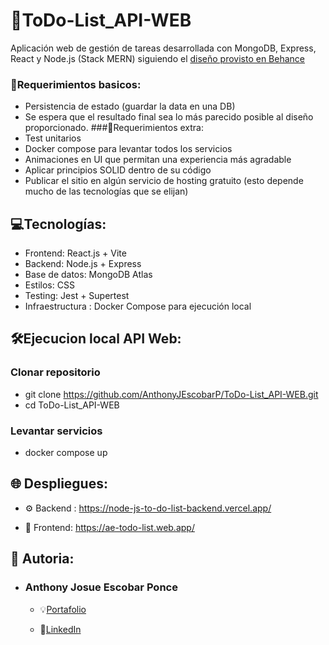 # 📝ToDo-List_API-WEB
Aplicación web de gestión de tareas desarrollada con MongoDB, Express, React y Node.js (Stack MERN) 
siguiendo el [diseño provisto en Behance](https://www.behance.net/gallery/168706675/React-Js-Todo-List-App?tracking_source=search_projects&l=38)
### 📌Requerimientos basicos: 
- Persistencia de estado (guardar la data en una DB)
- Se espera que el resultado final sea lo más parecido posible al diseño proporcionado.
###📍Requerimientos extra:
- Test unitarios
- Docker compose para levantar todos los servicios
- Animaciones en UI que permitan una experiencia más agradable
- Aplicar principios SOLID dentro de su código
- Publicar el sitio en algún servicio de hosting gratuito (esto depende mucho de las tecnologías que se elijan)

## 💻Tecnologías:
- Frontend: React.js + Vite
- Backend: Node.js + Express
- Base de datos: MongoDB Atlas
- Estilos: CSS 
- Testing: Jest + Supertest
- Infraestructura : Docker Compose para ejecución local

## 🛠️Ejecucion local API Web:
### Clonar repositorio
- git clone https://github.com/AnthonyJEscobarP/ToDo-List_API-WEB.git
- cd ToDo-List_API-WEB
### Levantar servicios
- docker compose up

## 🌐 Despliegues:
 - ⚙️ Backend : https://node-js-to-do-list-backend.vercel.app/
 
 - 📱 Frontend: https://ae-todo-list.web.app/

## 📄 Autoria:
- ### Anthony Josue Escobar Ponce 
  - 💡[Portafolio](https://ae--technologies.web.app/index.html) 

  - 🔎[LinkedIn](https://www.linkedin.com/in/anthony-josu%C3%A9-escobar-ponce-71004437b/)
